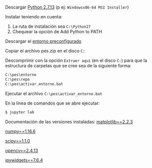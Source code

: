 Descargar [Python 2.7.13](https://www.python.org/downloads/release/python-2713/) (p ej: `Windowsx86-64 MSI Installer`)

Instalar teniendo en cuenta:
1. La ruta de instalación sea `C:\Python27`
2. Chequear la opción de Add Python to PATH

Descargar el [entorno preconfigurado](https://drive.google.com/file/d/1kOefkwJMPH0ITv2jqcJI8_D1ZfNMFQTG/view?usp=sharing)

Copiar el archivo pes.zip en el disco `C:`

Descomprimir con la opción `Extraer aquí` (en el disco `C:`) para que la estructura de carpetas que se cree sea de la siguiente forma:
```bash
C:\pes\entorno
C:\pes\repo
C:\pes\activar_entorno.bat
```

Ejecutar el archivo `C:\pes\activar_entorno.bat`

En la línea de comandos que se abre ejecutar:
```bash
$ jupyter lab
```

Documentación de las versiones instaladas:
[matplotlib==2.2.3](https://matplotlib.org/2.2.3/)

[numpy==1.16.6](https://docs.scipy.org/doc/numpy-1.16.1/reference/)

[scipy==1.1.0](https://docs.scipy.org/doc/scipy-1.1.0/reference/)

[opencv==2.4.13](https://docs.opencv.org/2.4/)

[ipywidgets==7.6.4](https://ipywidgets.readthedocs.io/en/7.6.4/)
